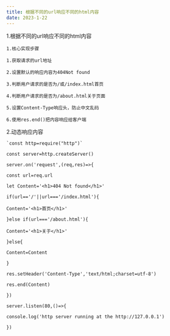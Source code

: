 ```yaml
---
title: 根据不同的url响应不同的html内容
date: 2023-1-22
---
```

1.根据不同的url响应不同的html内容

    1.核心实现步骤

    1.获取请求的url地址

    2.设置默认的响应内容为404Not found

    3.判断用户请求的是否为/或/index.html首页

    4.判断用户请求的是否为/about.html关于页面

    5.设置Content-Type响应头，防止中文乱码

    6.使用res.end()把内容响应给客户端

2.动态响应内容

    `const http=require("http")`

`const server=http.createServer()`

`server.on('request',(req,res)=>{`

 `const url=req.url`

 `let Content='<h1>404 Not found</h1>'`

 `if(url=='/'||url==='/index.html'){`

  `Content='<h1>首页</h1>'`

 `}else if(url==='/about.html'){`

  `Content='<h1>关于</h1>'`

 `}else{`

  `Content=Content`

 `}`

 `res.setHeader('Content-Type','text/html;charset=utf-8')`

 `res.end(Content)`

`})`

`server.listen(80,()=>{`

 `console.log('http server running at the http://127.0.0.1')`

`})`
